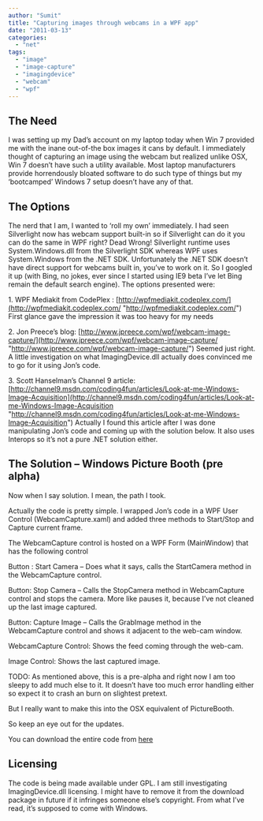 ```yaml
---
author: "Sumit"
title: "Capturing images through webcams in a WPF app"
date: "2011-03-13"
categories: 
  - "net"
tags: 
  - "image"
  - "image-capture"
  - "imagingdevice"
  - "webcam"
  - "wpf"
---
```


## The Need

I was setting up my Dad’s account on my laptop today when Win 7 provided me with the inane out-of-the box images it cans by default. I immediately thought of capturing an image using the webcam but realized unlike OSX, Win 7 doesn’t have such a utility available. Most laptop manufacturers provide horrendously bloated software to do such type of things but my ‘bootcamped’ Windows 7 setup doesn’t have any of that.

## The Options

The nerd that I am, I wanted to ‘roll my own’ immediately. I had seen Silverlight now has webcam support built-in so if Silverlight can do it you can do the same in WPF right? Dead Wrong! Silverlight runtime uses System.Windows.dll from the Silverlight SDK whereas WPF uses System.Windows from the .NET SDK. Unfortunately the .NET SDK doesn’t have direct support for webcams built in, you’ve to work on it. So I googled it up (with Bing, no jokes, ever since I started using IE9 beta I’ve let Bing remain the default search engine). The options presented were:

1\. WPF Mediakit from CodePlex : [http://wpfmediakit.codeplex.com/](http://wpfmediakit.codeplex.com/ "http://wpfmediakit.codeplex.com/") First glance gave the impression it was too heavy for my needs

2\. Jon Preece’s blog: [http://www.jpreece.com/wpf/webcam-image-capture/](http://www.jpreece.com/wpf/webcam-image-capture/ "http://www.jpreece.com/wpf/webcam-image-capture/") Seemed just right. A little investigation on what ImagingDevice.dll actually does convinced me to go for it using Jon’s code.

3\. Scott Hanselman’s Channel 9 article: [http://channel9.msdn.com/coding4fun/articles/Look-at-me-Windows-Image-Acquisition](http://channel9.msdn.com/coding4fun/articles/Look-at-me-Windows-Image-Acquisition "http://channel9.msdn.com/coding4fun/articles/Look-at-me-Windows-Image-Acquisition") Actually I found this article after I was done manipulating Jon’s code and coming up with the solution below. It also uses Interops so it’s not a pure .NET solution either.

## The Solution – Windows Picture Booth (pre alpha)

Now when I say solution. I mean, the path I took.

Actually the code is pretty simple. I wrapped Jon’s code in a WPF User Control (WebcamCapture.xaml) and added three methods to Start/Stop and Capture current frame.

The WebcamCapture control is hosted on a WPF Form (MainWindow) that has the following control

Button : Start Camera – Does what it says, calls the StartCamera method in the WebcamCapture control.

Button: Stop Camera – Calls the StopCamera method in WebcamCapture control and stops the camera. More like pauses it, because I’ve not cleaned up the last image captured.

Button: Capture Image – Calls the GrabImage method in the WebcamCapture control and shows it adjacent to the web-cam window.

WebcamCapture Control: Shows the feed coming through the web-cam.

Image Control: Shows the last captured image.

TODO: As mentioned above, this is a pre-alpha and right now I am too sleepy to add much else to it. It doesn’t have too much error handling either so expect it to crash an burn on slightest pretext.

But I really want to make this into the OSX equivalent of PictureBooth.

So keep an eye out for the updates.

You can download the entire code from [here](https://1drv.ms/u/s!AjM_-YH7p_afxFe-eH25x9zo_OA_ "Hosted by skydrive")

## Licensing

The code is being made available under GPL. I am still investigating ImagingDevice.dll licensing. I might have to remove it from the download package in future if it infringes someone else’s copyright. From what I’ve read, it’s supposed to come with Windows.
